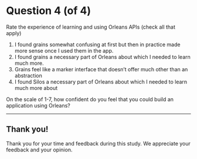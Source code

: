 # Question 4 (of 4)

Rate the experience of learning and using Orleans APIs 
(check all that apply)

1. I found grains somewhat confusing at first but then in practice made more sense once I used them in the app.
2. I found grains a necessary part of Orleans about which I needed to learn much more. 
3. Grains feel like a marker interface that doesn’t offer much other than an abstraction
4. I found Silos a necessary part of Orleans about which I needed to learn much more about
	
On the scale of 1-7, how confident do you feel that you could build an application using Orleans?

---

## Thank you!

Thank you for your time and feedback during this study. We appreciate your feedback and your opinion.